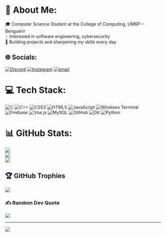 # 💫 About Me:
🎓 Computer Science Student at the College of Computing, UM6P – Benguerir  <br>💡 Interested in software engineering, cybersecurity <br>🚀 Building projects and sharpening my skills every day<br>


## 🌐 Socials:
[![Discord](https://img.shields.io/badge/Discord-%237289DA.svg?logo=discord&logoColor=white)](https://discord.gg/nasrou0735) [![Instagram](https://img.shields.io/badge/Instagram-%23E4405F.svg?logo=Instagram&logoColor=white)](https://instagram.com/Nasrouhg24) [![email](https://img.shields.io/badge/Email-D14836?logo=gmail&logoColor=white)](mailto:Nasreddine.ELGOURJI@um6p.ma) 

# 💻 Tech Stack:
![C](https://img.shields.io/badge/c-%2300599C.svg?style=for-the-badge&logo=c&logoColor=white) ![C++](https://img.shields.io/badge/c++-%2300599C.svg?style=for-the-badge&logo=c%2B%2B&logoColor=white) ![CSS3](https://img.shields.io/badge/css3-%231572B6.svg?style=for-the-badge&logo=css3&logoColor=white) ![HTML5](https://img.shields.io/badge/html5-%23E34F26.svg?style=for-the-badge&logo=html5&logoColor=white) ![JavaScript](https://img.shields.io/badge/javascript-%23323330.svg?style=for-the-badge&logo=javascript&logoColor=%23F7DF1E) ![Windows Terminal](https://img.shields.io/badge/Windows%20Terminal-%234D4D4D.svg?style=for-the-badge&logo=windows-terminal&logoColor=white) ![Firebase](https://img.shields.io/badge/firebase-%23039BE5.svg?style=for-the-badge&logo=firebase) ![Vue.js](https://img.shields.io/badge/vue.js-%2335495e.svg?style=for-the-badge&logo=vuedotjs&logoColor=%234FC08D) ![MySQL](https://img.shields.io/badge/mysql-4479A1.svg?style=for-the-badge&logo=mysql&logoColor=white) ![GitHub](https://img.shields.io/badge/github-%23121011.svg?style=for-the-badge&logo=github&logoColor=white) ![Git](https://img.shields.io/badge/git-%23F05033.svg?style=for-the-badge&logo=git&logoColor=white) ![Python](https://img.shields.io/badge/python-3670A0?style=for-the-badge&logo=python&logoColor=ffdd54)
# 📊 GitHub Stats:
![](https://github-readme-stats.vercel.app/api?username=Nasrouhg24&theme=dark&hide_border=false&include_all_commits=false&count_private=false)<br/>
![](https://nirzak-streak-stats.vercel.app/?user=Nasrouhg24&theme=dark&hide_border=false)<br/>
![](https://github-readme-stats.vercel.app/api/top-langs/?username=Nasrouhg24&theme=dark&hide_border=false&include_all_commits=false&count_private=false&layout=compact)

## 🏆 GitHub Trophies
![](https://github-profile-trophy.vercel.app/?username=Nasrouhg24&theme=radical&no-frame=false&no-bg=true&margin-w=4)

### ✍️ Random Dev Quote
![](https://quotes-github-readme.vercel.app/api?type=horizontal&theme=radical)

---
[![](https://visitcount.itsvg.in/api?id=Nasrouhg24&icon=0&color=0)](https://visitcount.itsvg.in)

<!-- Proudly created with GPRM ( https://gprm.itsvg.in ) -->
